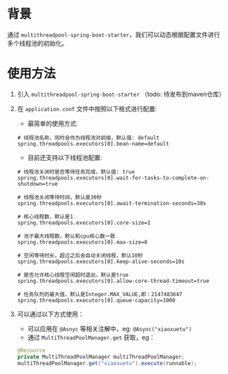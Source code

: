 # 背景
通过 `multithreadpool-spring-boot-starter`，我们可以动态根据配置文件进行多个线程池的初始化。

# 使用方法
1. 引入 `multithreadpool-spring-boot-starter` （todo: 待发布到maven仓库）

2. 在 `application.conf` 文件中按照以下格式进行配置:
    - 最简单的使用方式:
    ```properties
    # 线程池名称，同时会作为线程池对前缀，默认值: default
    spring.threadpools.executors[0].bean-name=default
    ```
    - 目前还支持以下线程池配置:
    ```properties
    # 线程池关闭时是否等待任务完成，默认值: true
    spring.threadpools.executors[0].wait-for-tasks-to-complete-on-shutdown=true
    
    # 线程池关闭等待时间，默认是30秒
    spring.threadpools.executors[0].await-termination-seconds=30s
    
    # 核心线程数，默认是1
    spring.threadpools.executors[0].core-size=1
    
    # 池子最大线程数，默认和cpu核心数一致
    spring.threadpools.executors[0].max-size=8
    
    # 空闲等待时长，超过之后会自动关闭线程，默认10秒
    spring.threadpools.executors[0].keep-alive-seconds=10s 
    
    # 是否允许核心线程空闲超时退出，默认是true
    spring.threadpools.executors[0].allow-core-thread-timeout=true
    
    # 任务队列的最大值，默认是Integer.MAX_VALUE,即：2147483647
    spring.threadpools.executors[0].queue-capacity=1000
    ```
3. 可以通过以下方式使用：
    - 可以应用在 `@Asnyc` 等相关注解中，eg: `@Async("xiaoxuetu")`
    - 通过 `MultiThreadPoolManager.get` 获取，eg：
    ```java
    @Resource
    private MultiThreadPoolManager multiThreadPoolManager;
    multiThreadPoolManager.get("xiaoxuetu").execute(runnable);
   ```

